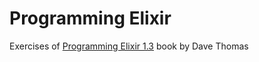 # Programming Elixir
Exercises of [Programming Elixir 1.3](https://pragprog.com/book/elixir/programming-elixir) book by Dave Thomas 
